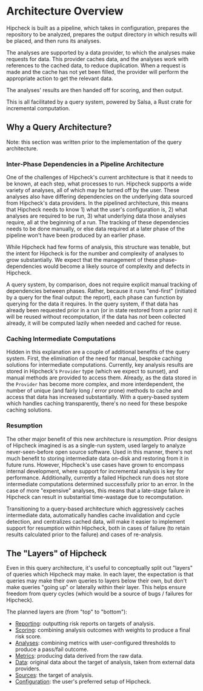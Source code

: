 
# Architecture Overview

Hipcheck is built as a pipeline, which takes in configuration, prepares the
repository to be analyzed, prepares the output directory in which results will be
placed, and then runs its analyses.

The analyses are supported by a data provider, to which the analyses make requests
for data. This provider caches data, and the analyses work with references to
the cached data, to reduce duplication. When a request is made and the cache
has not yet been filled, the provider will perform the appropriate action to get
the relevant data.

The analyses' results are then handed off for scoring, and then output.

This is all facilitated by a query system, powered by Salsa, a Rust crate for
incremental computation.

## Why a Query Architecture?

Note: this section was written prior to the implementation of the query architecture.

### Inter-Phase Dependencies in a Pipeline Architecture

One of the challenges of Hipcheck's current architecture is that it needs to be known, at each
step, what processes to run. Hipcheck supports a wide variety of analyses, all of which may be
turned off by the user. These analyses also have differing dependencies on the underlying data
sourced from Hipcheck's data providers. In the pipelined architecture, this means that Hipcheck
needs to know 1) what the user's configuration is, 2) what analyses are required
to be run, 3) what underlying data those analyses require, all at the beginning of a run. The
tracking of these dependencies needs to be done manually, or else data required at a later phase
of the pipeline won't have been produced by an earlier phase.

While Hipcheck had few forms of analysis, this structure was tenable, but the intent for Hipcheck
is for the number and complexity of analyses to grow substantially. We expect that the management
of these phase-dependencies would become a likely source of complexity and defects in Hipcheck.

A query system, by comparison, does not require explicit manual tracking of dependencies between
phases. Rather, because it runs "end-first" (initiated by a query for the final output: the report),
each phase can function by querying for the data it requires. In the query system, if that data has
already been requested prior in a run (or in state restored from a prior run) it will be reused
without recomputation, if the data has _not_ been collected already, it will be computed lazily when
needed and cached for reuse.

### Caching Intermediate Computations

Hidden in this explanation are a couple of additional benefits of the query system. First, the
elimination of the need for manual, bespoke caching solutions for intermediate computations. Currently,
key analysis results are stored in Hipcheck's `Provider` type (which we expect to sunset), and manual
methods are provided to access them. Already, as the data stored in the `Provider` has become more
complex, and more interdependent, the number of unique (and fairly long / error prone) methods to
cache and access that data has increased substantially. With a query-based system which handles caching
transparently, there's no need for these bespoke caching solutions.

### Resumption

The other major benefit of this new architecture is _resumption_. Prior designs of
Hipcheck imagined is as a single-run system, used largely to analyze never-seen-before open source
software. Used in this manner, there's not much benefit to storing intermediate data on-disk and
restoring from it in future runs. However, Hipcheck's use cases have grown to encompass internal development,
where support for incremental analysis is key for performance. Additionally, currently a failed
Hipcheck run does not store intermediate computations determined successfully prior to an error. In the
case of more "expensive" analyses, this means that a late-stage failure in Hipcheck can result in substantial
time-wastage due to recomputation.

Transitioning to a query-based architecture which aggressively caches intermediate data, automatically
handles cache invalidation and cycle detection, and centralizes cached data, will make it easier to
implement support for resumption within Hipcheck, both in cases of failure (to retain results calculated
prior to the failure) and cases of re-analysis.

## The "Layers" of Hipcheck

Even in this query architecture, it's useful to conceptually split out "layers" of queries which Hipcheck
may make. In each layer, the expectation is that queries may make their own queries to layers below their
own, but don't make queries "going up" or laterally within their layer. This helps ensure freedom from query
cycles (which would be a source of bugs / failures for Hipcheck).

The planned layers are (from "top" to "bottom"):

- [Reporting](./reporting.md): outputting risk reports on targets of analysis.
- [Scoring](./scoring.md): combining analysis outcomes with weights to produce a final risk score.
- [Analyses](./analyses.md): combining metrics with user-configured thresholds to produce a pass/fail outcome.
- [Metrics](./metrics.md): producing data derived from the raw data.
- [Data](./data.md): original data about the target of analysis, taken from external data providers.
- [Sources](./sources.md): the target of analysis.
- [Configuration](./configuration.md): the user's preferred setup of Hipcheck.
